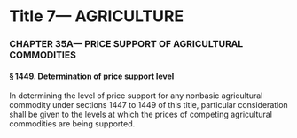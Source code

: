 
# Title 7— AGRICULTURE
### CHAPTER 35A— PRICE SUPPORT OF AGRICULTURAL COMMODITIES
#### § 1449. Determination of price support level

In determining the level of price support for any nonbasic agricultural commodity under sections 1447 to 1449 of this title, particular consideration shall be given to the levels at which the prices of competing agricultural commodities are being supported.

